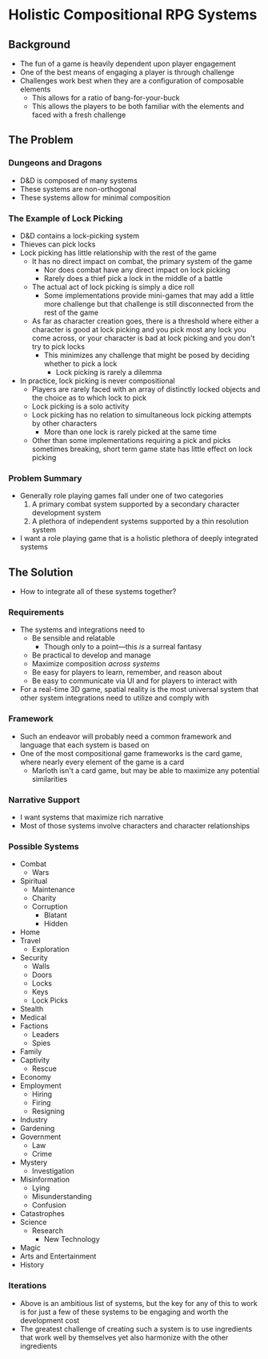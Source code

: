# Holistic Compositional RPG Systems

## Background

* The fun of a game is heavily dependent upon player engagement
* One of the best means of engaging a player is through challenge
* Challenges work best when they are a configuration of composable elements
  * This allows for a ratio of bang-for-your-buck
  * This allows the players to be both familiar with the elements and faced with a fresh challenge

## The Problem

### Dungeons and Dragons

* D&D is composed of many systems
* These systems are non-orthogonal
* These systems allow for minimal composition

### The Example of Lock Picking

* D&D contains a lock-picking system
* Thieves can pick locks
* Lock picking has little relationship with the rest of the game
  * It has no direct impact on combat, the primary system of the game
    * Nor does combat have any direct impact on lock picking
    * Rarely does a thief pick a lock in the middle of a battle
  * The actual act of lock picking is simply a dice roll
    * Some implementations provide mini-games that may add a little more challenge but that challenge is still disconnected from the rest of the game
  * As far as character creation goes, there is a threshold where either a character is good at lock picking and you pick most any lock you come across, or your character is bad at lock picking and you don't try to pick locks
    * This minimizes any challenge that might be posed by deciding whether to pick a lock
      * Lock picking is rarely a dilemma
* In practice, lock picking is never compositional
  * Players are rarely faced with an array of distinctly locked objects and the choice as to which lock to pick
  * Lock picking is a solo activity
  * Lock picking has no relation to simultaneous lock picking attempts by other characters
    * More than one lock is rarely picked at the same time
  * Other than some implementations requiring a pick and picks sometimes breaking, short term game state has little effect on lock picking

### Problem Summary

* Generally role playing games fall under one of two categories
  1. A primary combat system supported by a secondary character development system
  2. A plethora of independent systems supported by a thin resolution system
* I want a role playing game that is a holistic plethora of deeply integrated systems

## The Solution

* How to integrate all of these systems together?

### Requirements

* The systems and integrations need to
  * Be sensible and relatable
    * Though only to a point—this *is* a surreal fantasy
  * Be practical to develop and manage
  * Maximize composition *across systems*
  * Be easy for players to learn, remember, and reason about
  * Be easy to communicate via UI and for players to interact with
* For a real-time 3D game, spatial reality is the most universal system that other system integrations need to utilize and comply with

### Framework

* Such an endeavor will probably need a common framework and language that each system is based on
* One of the most compositional game frameworks is the card game, where nearly every element of the game is a card
  * Marloth isn't a card game, but may be able to maximize any potential similarities

### Narrative Support

* I want systems that maximize rich narrative
* Most of those systems involve characters and character relationships

### Possible Systems

* Combat
  * Wars
* Spiritual
  * Maintenance
  * Charity
  * Corruption
    * Blatant
    * Hidden
* Home
* Travel
  * Exploration
* Security
  * Walls
  * Doors
  * Locks
  * Keys
  * Lock Picks
* Stealth
* Medical
* Factions
  * Leaders
  * Spies
* Family
* Captivity
  * Rescue
* Economy
* Employment
  * Hiring
  * Firing
  * Resigning
* Industry
* Gardening
* Government
  * Law
  * Crime
* Mystery
  * Investigation
* Misinformation
  * Lying
  * Misunderstanding
  * Confusion
* Catastrophes
* Science
  * Research
    * New Technology
* Magic
* Arts and Entertainment
* History

### Iterations

* Above is an ambitious list of systems, but the key for any of this to work is for just a few of these systems to be engaging and worth the development cost
* The greatest challenge of creating such a system is to use ingredients that work well by themselves yet also harmonize with the other ingredients